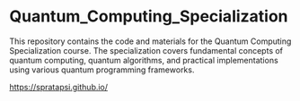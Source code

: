 # Quantum_Computing_Specialization
This repository contains the code and materials for the Quantum Computing Specialization course. The specialization covers fundamental concepts of quantum computing, quantum algorithms, and practical implementations using various quantum programming frameworks.

https://spratapsi.github.io/
